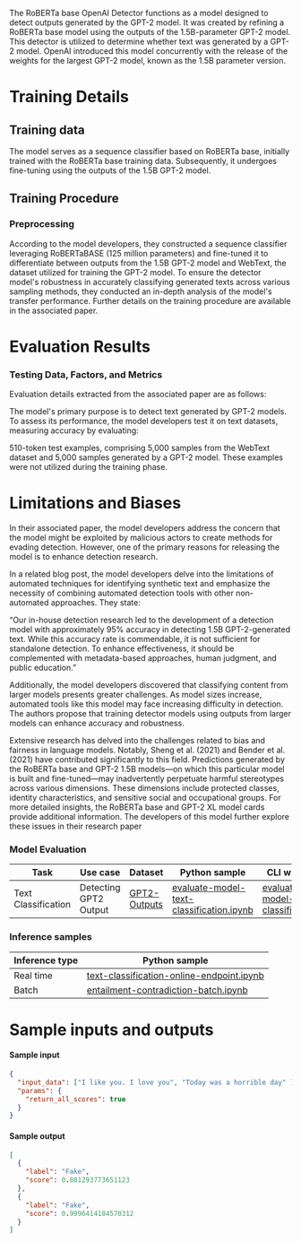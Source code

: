 The RoBERTa base OpenAI Detector functions as a model designed to detect outputs generated by the GPT-2 model. It was created by refining a RoBERTa base model using the outputs of the 1.5B-parameter GPT-2 model. This detector is utilized to determine whether text was generated by a GPT-2 model. OpenAI introduced this model concurrently with the release of the weights for the largest GPT-2 model, known as the 1.5B parameter version.

# Training Details

## Training data

The model serves as a sequence classifier based on RoBERTa base, initially trained with the RoBERTa base training data. Subsequently, it undergoes fine-tuning using the outputs of the 1.5B GPT-2 model.

## Training Procedure

### Preprocessing

According to the model developers, they constructed a sequence classifier leveraging RoBERTaBASE (125 million parameters) and fine-tuned it to differentiate between outputs from the 1.5B GPT-2 model and WebText, the dataset utilized for training the GPT-2 model. To ensure the detector model's robustness in accurately classifying generated texts across various sampling methods, they conducted an in-depth analysis of the model's transfer performance. Further details on the training procedure are available in the associated paper.

# Evaluation Results

### Testing Data, Factors, and Metrics
Evaluation details extracted from the associated paper are as follows:

The model's primary purpose is to detect text generated by GPT-2 models. To assess its performance, the model developers test it on text datasets, measuring accuracy by evaluating:

510-token test examples, comprising 5,000 samples from the WebText dataset and 5,000 samples generated by a GPT-2 model. These examples were not utilized during the training phase.

# Limitations and Biases
In their associated paper, the model developers address the concern that the model might be exploited by malicious actors to create methods for evading detection. However, one of the primary reasons for releasing the model is to enhance detection research.

In a related blog post, the model developers delve into the limitations of automated techniques for identifying synthetic text and emphasize the necessity of combining automated detection tools with other non-automated approaches. They state:

“Our in-house detection research led to the development of a detection model with approximately 95% accuracy in detecting 1.5B GPT-2-generated text. While this accuracy rate is commendable, it is not sufficient for standalone detection. To enhance effectiveness, it should be complemented with metadata-based approaches, human judgment, and public education.”

Additionally, the model developers discovered that classifying content from larger models presents greater challenges. As model sizes increase, automated tools like this model may face increasing difficulty in detection. The authors propose that training detector models using outputs from larger models can enhance accuracy and robustness.

Extensive research has delved into the challenges related to bias and fairness in language models. Notably, Sheng et al. (2021) and Bender et al. (2021) have contributed significantly to this field. Predictions generated by the RoBERTa base and GPT-2 1.5B models—on which this particular model is built and fine-tuned—may inadvertently perpetuate harmful stereotypes across various dimensions. These dimensions include protected classes, identity characteristics, and sensitive social and occupational groups. For more detailed insights, the RoBERTa base and GPT-2 XL model cards provide additional information. The developers of this model further explore these issues in their research paper

### Model Evaluation
Task| Use case| Dataset| Python sample | CLI with YAML
|--|--|--|--|--|
Text Classification|Detecting GPT2 Output|<a href="https://huggingface.co/datasets/spacerini/gpt2-outputs" target="_blank">GPT2-Outputs</a> |<a href="https://aka.ms/azureml-eval-sdk-text-classification" target="_blank">evaluate-model-text-classification.ipynb</a>|<a href="https://aka.ms/azureml-eval-cli-text-classification" target="_blank">evaluate-model-text-classification.yml</a>

### Inference samples

Inference type|Python sample 
|--|--|
Real time|<a href="https://aka.ms/azureml-infer-online-sdk-text-classification" target="_blank">text-classification-online-endpoint.ipynb</a>|<a href="https://aka.ms/azureml-infer-online-cli-text-classification" target="_blank">text-classification-online-endpoint.sh</a>
Batch |<a href="https://aka.ms/azureml-infer-batch-sdk-text-classification" target="_blank">entailment-contradiction-batch.ipynb</a>| coming soon

# Sample inputs and outputs

#### Sample input
```json
{ 
  "input_data": ["I like you. I love you", "Today was a horrible day" ], 
  "params": { 
    "return_all_scores": true 
  } 
} 
```

#### Sample output
```json
[
  {
    "label": "Fake",
    "score": 0.881293773651123
  },
  {
    "label": "Fake",
    "score": 0.9996414184570312
  }
] 
```

